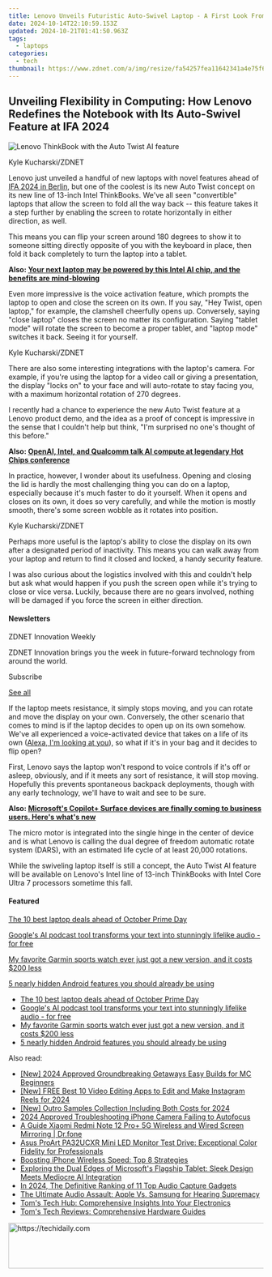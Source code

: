 ```yaml
---
title: Lenovo Unveils Futuristic Auto-Swivel Laptop - A First Look From IFA 2024 | ZDNet
date: 2024-10-14T22:10:59.153Z
updated: 2024-10-21T01:41:50.963Z
tags:
  - laptops
categories:
  - tech
thumbnail: https://www.zdnet.com/a/img/resize/fa54257fea11642341a4e75f6d6ff40230a80034/2024/09/04/9ef6da4b-38d1-4d18-8b44-55206b89a46f/lenovo-auto-twist-ai-poc.jpg?auto=webp&fit=crop&frame=1&height=172&width=306
---
```


## Unveiling Flexibility in Computing: How Lenovo Redefines the Notebook with Its Auto-Swivel Feature at IFA 2024

![Lenovo ThinkBook with the Auto Twist AI feature](https://www.zdnet.com/a/img/resize/9ccd511ebfddce85876c142618de06d99aafe245/2024/09/04/9ef6da4b-38d1-4d18-8b44-55206b89a46f/lenovo-auto-twist-ai-poc.jpg?auto=webp&width=1280)

Kyle Kucharski/ZDNET

Lenovo just unveiled a handful of new laptops with novel features ahead of [IFA 2024 in Berlin](https://www.ifa-berlin.com/), but one of the coolest is its new Auto Twist concept on its new line of 13-inch Intel ThinkBooks. We've all seen "convertible" laptops that allow the screen to fold all the way back -- this feature takes it a step further by enabling the screen to rotate horizontally in either direction, as well. 

This means you can flip your screen around 180 degrees to show it to someone sitting directly opposite of you with the keyboard in place, then fold it back completely to turn the laptop into a tablet. 

**Also: [Your next laptop may be powered by this Intel AI chip, and the benefits are mind-blowing](https://www.zdnet.com/article/your-next-laptop-may-be-powered-by-this-intel-ai-chip-and-the-benefits-are-mind-blowing/)**

Even more impressive is the voice activation feature, which prompts the laptop to open and close the screen on its own. If you say, "Hey Twist, open laptop," for example, the clamshell cheerfully opens up. Conversely, saying "close laptop" closes the screen no matter its configuration. Saying "tablet mode" will rotate the screen to become a proper tablet, and "laptop mode" switches it back. Seeing it for yourself.

Kyle Kucharski/ZDNET

There are also some interesting integrations with the laptop's camera. For example, if you're using the laptop for a video call or giving a presentation, the display "locks on" to your face and will auto-rotate to stay facing you, with a maximum horizontal rotation of 270 degrees. 

I recently had a chance to experience the new Auto Twist feature at a Lenovo product demo, and the idea as a proof of concept is impressive in the sense that I couldn't help but think, "I'm surprised no one's thought of this before." 

**Also: [OpenAI, Intel, and Qualcomm talk AI compute at legendary Hot Chips conference](https://www.zdnet.com/article/openai-intel-and-qualcomm-talk-ai-compute-at-legendary-hot-chips-conference/)**

In practice, however, I wonder about its usefulness. Opening and closing the lid is hardly the most challenging thing you can do on a laptop, especially because it's much faster to do it yourself. When it opens and closes on its own, it does so very carefully, and while the motion is mostly smooth, there's some screen wobble as it rotates into position.

Kyle Kucharski/ZDNET

Perhaps more useful is the laptop's ability to close the display on its own after a designated period of inactivity. This means you can walk away from your laptop and return to find it closed and locked, a handy security feature. 

I was also curious about the logistics involved with this and couldn't help but ask what would happen if you push the screen open while it's trying to close or vice versa. Luckily, because there are no gears involved, nothing will be damaged if you force the screen in either direction. 

#### Newsletters

ZDNET Innovation Weekly

ZDNET Innovation brings you the week in future-forward technology from around the world.

 Subscribe

[See all](https://www.zdnet.com/newsletters/)

If the laptop meets resistance, it simply stops moving, and you can rotate and move the display on your own. Conversely, the other scenario that comes to mind is if the laptop decides to open up on its own somehow. We've all experienced a voice-activated device that takes on a life of its own ([Alexa, I'm looking at you](https://www.zdnet.com/home-and-office/smart-home/5-amazon-alexa-privacy-settings-you-should-change-right-away/)), so what if it's in your bag and it decides to flip open?

First, Lenovo says the laptop won't respond to voice controls if it's off or asleep, obviously, and if it meets any sort of resistance, it will stop moving. Hopefully this prevents spontaneous backpack deployments, though with any early technology, we'll have to wait and see to be sure. 

**Also: [Microsoft's Copilot+ Surface devices are finally coming to business users. Here's what's new](https://www.zdnet.com/article/microsofts-copilot-surface-devices-are-finally-coming-to-business-users-heres-whats-new/)**

The micro motor is integrated into the single hinge in the center of device and is what Lenovo is calling the dual degree of freedom automatic rotate system (DARS), with an estimated life cycle of at least 20,000 rotations.

While the swiveling laptop itself is still a concept, the Auto Twist AI feature will be available on Lenovo's Intel line of 13-inch ThinkBooks with Intel Core Ultra 7 processors sometime this fall.

#### Featured

[The 10 best laptop deals ahead of October Prime Day](https://www.zdnet.com/article/best-early-prime-day-laptop-deals-2024/ "The 10 best laptop deals ahead of October Prime Day")

[Google's AI podcast tool transforms your text into stunningly lifelike audio - for free](https://www.zdnet.com/article/googles-ai-podcast-tool-transforms-your-text-into-stunningly-lifelike-audio-for-free/ "Google's AI podcast tool transforms your text into stunningly lifelike audio - for free")

[My favorite Garmin sports watch ever just got a new version, and it costs $200 less](https://www.zdnet.com/article/my-favorite-garmin-sports-watch-ever-just-got-a-new-version-and-it-costs-200-less/ "My favorite Garmin sports watch ever just got a new version, and it costs $200 less")

[5 nearly hidden Android features you should already be using](https://www.zdnet.com/article/5-nearly-hidden-android-features-you-should-already-be-using/ "5 nearly hidden Android features you should already be using")

* [The 10 best laptop deals ahead of October Prime Day](https://www.zdnet.com/article/best-early-prime-day-laptop-deals-2024/ "The 10 best laptop deals ahead of October Prime Day")
* [Google's AI podcast tool transforms your text into stunningly lifelike audio - for free](https://www.zdnet.com/article/googles-ai-podcast-tool-transforms-your-text-into-stunningly-lifelike-audio-for-free/ "Google's AI podcast tool transforms your text into stunningly lifelike audio - for free")
* [My favorite Garmin sports watch ever just got a new version, and it costs $200 less](https://www.zdnet.com/article/my-favorite-garmin-sports-watch-ever-just-got-a-new-version-and-it-costs-200-less/ "My favorite Garmin sports watch ever just got a new version, and it costs $200 less")
* [5 nearly hidden Android features you should already be using](https://www.zdnet.com/article/5-nearly-hidden-android-features-you-should-already-be-using/ "5 nearly hidden Android features you should already be using")

<ins class="adsbygoogle"
     style="display:block"
     data-ad-format="autorelaxed"
     data-ad-client="ca-pub-7571918770474297"
     data-ad-slot="1223367746"></ins>

<ins class="adsbygoogle"
     style="display:block"
     data-ad-client="ca-pub-7571918770474297"
     data-ad-slot="8358498916"
     data-ad-format="auto"
     data-full-width-responsive="true"></ins>

<span class="atpl-alsoreadstyle">Also read:</span>
<div><ul>
<li><a href="https://screen-sharing-recording.techidaily.com/new-2024-approved-groundbreaking-getaways-easy-builds-for-mc-beginners/"><u>[New] 2024 Approved Groundbreaking Getaways Easy Builds for MC Beginners</u></a></li>
<li><a href="https://instagram-videos.techidaily.com/new-free-best-10-video-editing-apps-to-edit-and-make-instagram-reels-for-2024/"><u>[New] FREE Best 10 Video Editing Apps to Edit and Make Instagram Reels for 2024</u></a></li>
<li><a href="https://article-tips.techidaily.com/new-outro-samples-collection-including-both-costs-for-2024/"><u>[New] Outro Samples Collection Including Both Costs for 2024</u></a></li>
<li><a href="https://fox-cloud.techidaily.com/2024-approved-troubleshooting-iphone-camera-failing-to-autofocus/"><u>2024 Approved Troubleshooting iPhone Camera Failing to Autofocus</u></a></li>
<li><a href="https://screen-mirror.techidaily.com/a-guide-xiaomi-redmi-note-12-proplus-5g-wireless-and-wired-screen-mirroring-drfone-by-drfone-android/"><u>A Guide Xiaomi Redmi Note 12 Pro+ 5G Wireless and Wired Screen Mirroring | Dr.fone</u></a></li>
<li><a href="https://hardware-reviews.techidaily.com/asus-proart-pa32ucxr-mini-led-monitor-test-drive-exceptional-color-fidelity-for-professionals/"><u>Asus ProArt PA32UCXR Mini LED Monitor Test Drive: Exceptional Color Fidelity for Professionals</u></a></li>
<li><a href="https://fox-that.techidaily.com/boosting-iphone-wireless-speed-top-8-strategies/"><u>Boosting iPhone Wireless Speed: Top 8 Strategies</u></a></li>
<li><a href="https://hardware-reviews.techidaily.com/exploring-the-dual-edges-of-microsofts-flagship-tablet-sleek-design-meets-mediocre-ai-integration/"><u>Exploring the Dual Edges of Microsoft's Flagship Tablet: Sleek Design Meets Mediocre AI Integration</u></a></li>
<li><a href="https://screen-video-capture.techidaily.com/in-2024-the-definitive-ranking-of-11-top-audio-capture-gadgets/"><u>In 2024, The Definitive Ranking of 11 Top Audio Capture Gadgets</u></a></li>
<li><a href="https://buynow-marvelous.techidaily.com/the-ultimate-audio-assault-apple-vs-samsung-for-hearing-supremacy/"><u>The Ultimate Audio Assault: Apple Vs. Samsung for Hearing Supremacy</u></a></li>
<li><a href="https://hardware-reviews.techidaily.com/toms-tech-hub-comprehensive-insights-into-your-electronics/"><u>Tom's Tech Hub: Comprehensive Insights Into Your Electronics</u></a></li>
<li><a href="https://hardware-reviews.techidaily.com/toms-tech-reviews-comprehensive-hardware-guides/"><u>Tom's Tech Reviews: Comprehensive Hardware Guides</u></a></li>
</ul></div>

<!-- affiliate ads begin -->
<a href="https://smilemakers.pxf.io/c/5597632/2123899/26106" target="_top" id="2123899">
  <img src="//a.impactradius-go.com/display-ad/26106-2123899" border="0" alt="https://techidaily.com" width="728" height="90"/>
</a>
<img height="0" width="0" src="https://smilemakers.pxf.io/i/5597632/2123899/26106" style="position:absolute;visibility:hidden;" border="0" />
<!-- affiliate ads end -->

